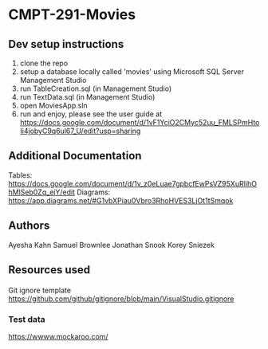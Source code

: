 # CMPT-291-Movies

## Dev setup instructions
1. clone the repo
2. setup a database locally called 'movies' using Microsoft SQL Server Management Studio
3. run TableCreation.sql (in Management Studio)
4. run TextData.sql (in Management Studio)
5. open MoviesApp.sln
6. run and enjoy, please see the user guide at https://docs.google.com/document/d/1vF1YciO2CMyc52uu_FMLSPmHtoIi4jobyC9q6ul67_U/edit?usp=sharing

## Additional Documentation
Tables: https://docs.google.com/document/d/1v_z0eLuae7gpbcfEwPsVZ95XuRIihOhMlSeb0Zq_ejY/edit
Diagrams: https://app.diagrams.net/#G1vbXPiau0Vbro3RhoHVES3LjOt1tSmqok
## Authors
Ayesha Kahn
Samuel Brownlee
Jonathan Snook
Korey Sniezek

## Resources used
####
Git ignore template
https://github.com/github/gitignore/blob/main/VisualStudio.gitignore
### Test data
https://wwww.mockaroo.com/ 